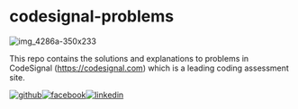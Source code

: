 # codesignal-problems

![img_4286a-350x233](https://ipfs.infura.io/ipfs/QmTEmpB6CfazaaK4mXT5F5mxobePm9jDReNN11VYMgDa7p)

This repo contains the solutions and explanations to problems in CodeSignal (https://codesignal.com) which is a leading coding assessment site.

[![github](https://cloud.githubusercontent.com/assets/17016297/18839843/0e06a67a-83d2-11e6-993a-b35a182500e0.png)][1][![facebook](https://cloud.githubusercontent.com/assets/17016297/18839836/0a06deb4-83d2-11e6-8078-1d0974af0f63.png)][2][![linkedin](https://cloud.githubusercontent.com/assets/17016297/18839848/0fc7e74e-83d2-11e6-8c6a-277fc9d6e067.png)][3]

[1]: http://www.github.com/arkayyy
[2]: https://www.linkedin.com/in/your_contact_info
[3]: https://www.facebook.com/your_contact_info


